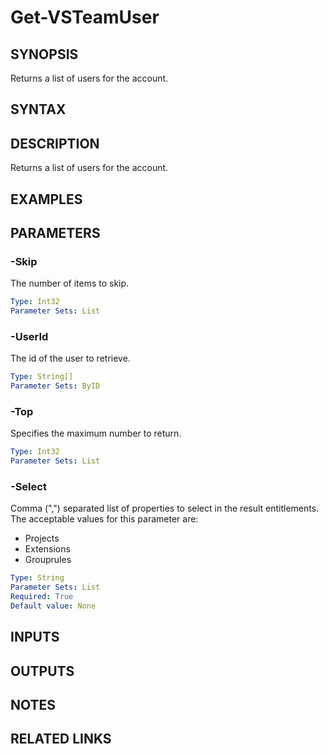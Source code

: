 


# Get-VSTeamUser

## SYNOPSIS

Returns a list of users for the account.

## SYNTAX

## DESCRIPTION

Returns a list of users for the account.

## EXAMPLES

## PARAMETERS

### -Skip

The number of items to skip.

```yaml
Type: Int32
Parameter Sets: List
```

### -UserId

The id of the user to retrieve.

```yaml
Type: String[]
Parameter Sets: ByID
```

### -Top

Specifies the maximum number to return.

```yaml
Type: Int32
Parameter Sets: List
```

### -Select

Comma (",") separated list of properties to select in the result entitlements.  The acceptable values for this parameter are:

- Projects
- Extensions
- Grouprules

```yaml
Type: String
Parameter Sets: List
Required: True
Default value: None
```

## INPUTS

## OUTPUTS

## NOTES

## RELATED LINKS